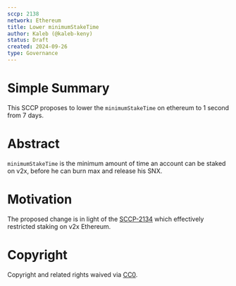 ```yaml
---
sccp: 2138
network: Ethereum
title: Lower minimumStakeTime
author: Kaleb (@kaleb-keny)
status: Draft
created: 2024-09-26
type: Governance
---
```


# Simple Summary

This SCCP proposes to lower the `minimumStakeTime` on ethereum to 1 second from 7 days.

# Abstract
`minimumStakeTime` is the minimum amount of time an account can be staked on v2x, before he can burn max and release his SNX. 

# Motivation

The proposed change is in light of the [SCCP-2134](https://sips.synthetix.io/sccp/sccp-2134/) which effectively restricted staking on v2x Ethereum.

# Copyright

Copyright and related rights waived via [CC0](https://creativecommons.org/publicdomain/zero/1.0/).


